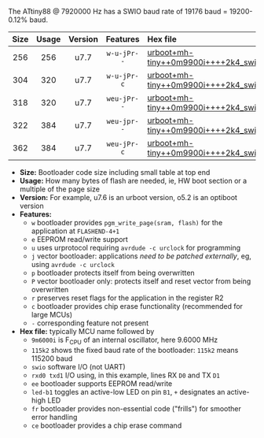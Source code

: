 The ATtiny88 @ 7920000 Hz has a SWIO baud rate of 19176 baud = 19200-0.12% baud.

|Size|Usage|Version|Features|Hex file|
|:-:|:-:|:-:|:-:|:--|
|256|256|u7.7|`w-u-jPr--`|[urboot+mh-tiny++0m9900i++++2k4_swio_rxd7_txd6_led+d0.hex](https://raw.githubusercontent.com/stefanrueger/urboot.hex/main/boards/mh-tiny/internal_oscillator/fint++0m9900_Hz/br++++2k4_bps/urboot+mh-tiny++0m9900i++++2k4_swio_rxd7_txd6_led+d0.hex)|
|304|320|u7.7|`w-u-jPr-c`|[urboot+mh-tiny++0m9900i++++2k4_swio_rxd7_txd6_led+d0_fr_ce.hex](https://raw.githubusercontent.com/stefanrueger/urboot.hex/main/boards/mh-tiny/internal_oscillator/fint++0m9900_Hz/br++++2k4_bps/urboot+mh-tiny++0m9900i++++2k4_swio_rxd7_txd6_led+d0_fr_ce.hex)|
|318|320|u7.7|`weu-jPr--`|[urboot+mh-tiny++0m9900i++++2k4_swio_rxd7_txd6_ee_led+d0.hex](https://raw.githubusercontent.com/stefanrueger/urboot.hex/main/boards/mh-tiny/internal_oscillator/fint++0m9900_Hz/br++++2k4_bps/urboot+mh-tiny++0m9900i++++2k4_swio_rxd7_txd6_ee_led+d0.hex)|
|322|384|u7.7|`weu-jpr--`|[urboot+mh-tiny++0m9900i++++2k4_swio_rxd7_txd6_ee_led+d0_fr.hex](https://raw.githubusercontent.com/stefanrueger/urboot.hex/main/boards/mh-tiny/internal_oscillator/fint++0m9900_Hz/br++++2k4_bps/urboot+mh-tiny++0m9900i++++2k4_swio_rxd7_txd6_ee_led+d0_fr.hex)|
|362|384|u7.7|`weu-jPr-c`|[urboot+mh-tiny++0m9900i++++2k4_swio_rxd7_txd6_ee_led+d0_fr_ce.hex](https://raw.githubusercontent.com/stefanrueger/urboot.hex/main/boards/mh-tiny/internal_oscillator/fint++0m9900_Hz/br++++2k4_bps/urboot+mh-tiny++0m9900i++++2k4_swio_rxd7_txd6_ee_led+d0_fr_ce.hex)|

- **Size:** Bootloader code size including small table at top end
- **Usage:** How many bytes of flash are needed, ie, HW boot section or a multiple of the page size
- **Version:** For example, u7.6 is an urboot version, o5.2 is an optiboot version
- **Features:**
  + `w` bootloader provides `pgm_write_page(sram, flash)` for the application at `FLASHEND-4+1`
  + `e` EEPROM read/write support
  + `u` uses urprotocol requiring `avrdude -c urclock` for programming
  + `j` vector bootloader: applications *need to be patched externally*, eg, using `avrdude -c urclock`
  + `p` bootloader protects itself from being overwritten
  + `P` vector bootloader only: protects itself and reset vector from being overwritten
  + `r` preserves reset flags for the application in the register R2
  + `c` bootloader provides chip erase functionality (recommended for large MCUs)
  + `-` corresponding feature not present
- **Hex file:** typically MCU name followed by
  + `9m6000i` is F<sub>CPU</sub> of an internal oscillator, here 9.6000 MHz
  + `115k2` shows the fixed baud rate of the bootloader: `115k2` means 115200 baud
  + `swio` software I/O (not UART)
  + `rxd0 txd1` I/O using, in this example, lines RX `D0` and TX `D1`
  + `ee` bootloader supports EEPROM read/write
  + `led-b1` toggles an active-low LED on pin `B1`, `+` designates an active-high LED
  + `fr` bootloader provides non-essential code ("frills") for smoother error handling
  + `ce` bootloader provides a chip erase command
